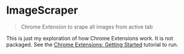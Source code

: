 # ImageScraper

> Chrome Extension to srape all images from active tab

This is just my exploration of how Chrome Extensions work. It is not
packaged. See the [Chrome Extensions: Getting Started][1] tutorial to run.

[1]: https://developer.chrome.com/extensions/getstarted
